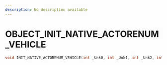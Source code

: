 ```yaml
---
description: No description available 
---
```


# OBJECT\_INIT_NATIVE_ACTORENUM_VEHICLE

```cpp
void INIT_NATIVE_ACTORENUM_VEHICLE(int _Unk0, int _Unk1, int _Unk2, int _Unk3);
```